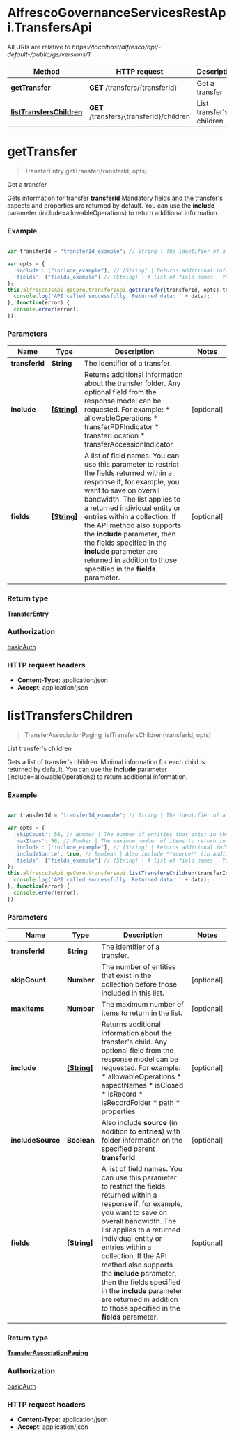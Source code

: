 # AlfrescoGovernanceServicesRestApi.TransfersApi

All URIs are relative to *https://localhost/alfresco/api/-default-/public/gs/versions/1*

Method | HTTP request | Description
------------- | ------------- | -------------
[**getTransfer**](TransfersApi.md#getTransfer) | **GET** /transfers/{transferId} | Get a transfer
[**listTransfersChildren**](TransfersApi.md#listTransfersChildren) | **GET** /transfers/{transferId}/children | List transfer&#39;s children


<a name="getTransfer"></a>
# **getTransfer**
> TransferEntry getTransfer(transferId, opts)

Get a transfer

Gets information for transfer **transferId**  Mandatory fields and the transfer&#39;s aspects and properties are returned by default.  You can use the **include** parameter (include&#x3D;allowableOperations) to return additional information. 

### Example
```javascript

var transferId = "transferId_example"; // String | The identifier of a transfer.

var opts = { 
  'include': ["include_example"], // [String] | Returns additional information about the transfer folder. Any optional field from the response model can be requested. For example: * allowableOperations * transferPDFIndicator * transferLocation * transferAccessionIndicator 
  'fields': ["fields_example"] // [String] | A list of field names.  You can use this parameter to restrict the fields returned within a response if, for example, you want to save on overall bandwidth.  The list applies to a returned individual entity or entries within a collection.  If the API method also supports the **include** parameter, then the fields specified in the **include** parameter are returned in addition to those specified in the **fields** parameter. 
};
this.alfrescoJsApi.gsCore.transfersApi.getTransfer(transferId, opts).then(function(data) {
  console.log('API called successfully. Returned data: ' + data);
}, function(error) {
  console.error(error);
});

```

### Parameters

Name | Type | Description  | Notes
------------- | ------------- | ------------- | -------------
 **transferId** | **String**| The identifier of a transfer. | 
 **include** | [**[String]**](String.md)| Returns additional information about the transfer folder. Any optional field from the response model can be requested. For example: * allowableOperations * transferPDFIndicator * transferLocation * transferAccessionIndicator  | [optional] 
 **fields** | [**[String]**](String.md)| A list of field names.  You can use this parameter to restrict the fields returned within a response if, for example, you want to save on overall bandwidth.  The list applies to a returned individual entity or entries within a collection.  If the API method also supports the **include** parameter, then the fields specified in the **include** parameter are returned in addition to those specified in the **fields** parameter.  | [optional] 

### Return type

[**TransferEntry**](TransferEntry.md)

### Authorization

[basicAuth](../README.md#basicAuth)

### HTTP request headers

 - **Content-Type**: application/json
 - **Accept**: application/json

<a name="listTransfersChildren"></a>
# **listTransfersChildren**
> TransferAssociationPaging listTransfersChildren(transferId, opts)

List transfer&#39;s children

Gets a list of transfer&#39;s children.  Minimal information for each child is returned by default.  You can use the **include** parameter (include&#x3D;allowableOperations) to return additional information. 

### Example
```javascript

var transferId = "transferId_example"; // String | The identifier of a transfer.

var opts = { 
  'skipCount': 56, // Number | The number of entities that exist in the collection before those included in this list.
  'maxItems': 56, // Number | The maximum number of items to return in the list.
  'include': ["include_example"], // [String] | Returns additional information about the transfer's child. Any optional field from the response model can be requested. For example: * allowableOperations * aspectNames * isClosed * isRecord * isRecordFolder * path * properties 
  'includeSource': true, // Boolean | Also include **source** (in addition to **entries**) with folder information on the specified parent **transferId**.
  'fields': ["fields_example"] // [String] | A list of field names.  You can use this parameter to restrict the fields returned within a response if, for example, you want to save on overall bandwidth.  The list applies to a returned individual entity or entries within a collection.  If the API method also supports the **include** parameter, then the fields specified in the **include** parameter are returned in addition to those specified in the **fields** parameter. 
};
this.alfrescoJsApi.gsCore.transfersApi.listTransfersChildren(transferId, opts).then(function(data) {
  console.log('API called successfully. Returned data: ' + data);
}, function(error) {
  console.error(error);
});

```

### Parameters

Name | Type | Description  | Notes
------------- | ------------- | ------------- | -------------
 **transferId** | **String**| The identifier of a transfer. | 
 **skipCount** | **Number**| The number of entities that exist in the collection before those included in this list. | [optional] 
 **maxItems** | **Number**| The maximum number of items to return in the list. | [optional] 
 **include** | [**[String]**](String.md)| Returns additional information about the transfer&#39;s child. Any optional field from the response model can be requested. For example: * allowableOperations * aspectNames * isClosed * isRecord * isRecordFolder * path * properties  | [optional] 
 **includeSource** | **Boolean**| Also include **source** (in addition to **entries**) with folder information on the specified parent **transferId**. | [optional] 
 **fields** | [**[String]**](String.md)| A list of field names.  You can use this parameter to restrict the fields returned within a response if, for example, you want to save on overall bandwidth.  The list applies to a returned individual entity or entries within a collection.  If the API method also supports the **include** parameter, then the fields specified in the **include** parameter are returned in addition to those specified in the **fields** parameter.  | [optional] 

### Return type

[**TransferAssociationPaging**](TransferAssociationPaging.md)

### Authorization

[basicAuth](../README.md#basicAuth)

### HTTP request headers

 - **Content-Type**: application/json
 - **Accept**: application/json

